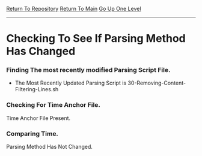 [Return To Repository](https://github.com/deathbybandaid/piholeparser/blob/master/)
[Return To Main](https://github.com/deathbybandaid/piholeparser/blob/master/RecentRunLogs/README.md)
[Go Up One Level](https://github.com/deathbybandaid/piholeparser/blob/master/RecentRunLogs/housekeepingscripts/40-Running-Housekeeping-Tasks.md)
____________________________________
# Checking To See If Parsing Method Has Changed

### Finding The most recently modified Parsing Script File.
* The Most Recently Updated Parsing Script is 30-Removing-Content-Filtering-Lines.sh
### Checking For Time Anchor File.
Time Anchor File Present.
### Comparing Time.
Parsing Method Has Not Changed.
